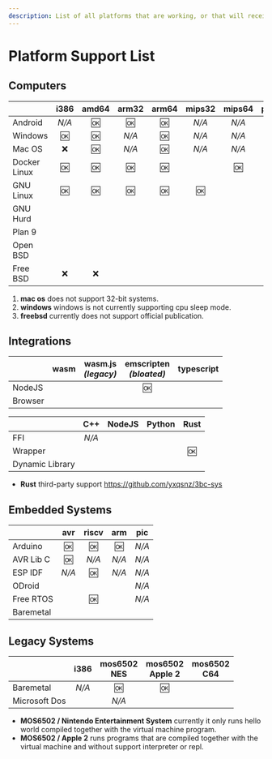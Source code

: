 ```yaml
---
description: List of all platforms that are working, or that will receive the support soon.
---
```


Platform Support List
=====================

Computers
------------------

|              | i386  | amd64 | arm32 | arm64 | mips32 | mips64 | powerpc | powerpc64 | riscv | riscv64 | s390x |
| :----------- | :---: | :---: | :---: | :---: | :----: | :----: | :-----: | :-------: | :---: | :-----: | :---: |
| Android      | _N/A_ | :ok:  | :ok:  | :ok:  | _N/A_  | _N/A_  | _N/A_   | _N/A_     | _N/A_ | _N/A_   | _N/A_ |
| Windows      | :ok:  | :ok:  | _N/A_ | :ok:  | _N/A_  | _N/A_  | _N/A_   | _N/A_     | _N/A_ | _N/A_   | _N/A_ |
| Mac OS       | :x:   | :ok:  | _N/A_ | :ok:  | _N/A_  | _N/A_  |         | _N/A_     | _N/A_ | _N/A_   | _N/A_ |
| Docker Linux | :ok:  | :ok:  | :ok:  | :ok:  |        | :ok:   |         | :ok:      |       |         | :ok:  |
| GNU Linux    | :ok:  | :ok:  | :ok:  | :ok:  | :ok:   |        | :ok:    | :ok:      |       | :ok:    |       | 
| GNU Hurd     |       |       |       |       |        |        |         |           |       |         | _N/A_ |
| Plan 9       |       |       |       |       |        |        |         |           |       |         | _N/A_ |
| Open BSD     |       |       |       |       |        |        |         |           |       |         | _N/A_ |
| Free BSD     | :x:   | :x:   |       |       |        |        |         |           |       |         | _N/A_ |

 1. **mac os** does not support 32-bit systems.
 2. **windows** windows is not currently supporting cpu sleep mode.
 3. **freebsd** currently does not support official publication.

Integrations
------------

|         | wasm | wasm.js<br/>_(legacy)_ | emscripten<br/>_(bloated)_ | typescript |
| :------ | :--: | :--------------------: | :------------------------: | :--------: |
| NodeJS  |      |                        | :ok:                       |            |
| Browser |      |                        |                            |            |


|                 | C++   | NodeJS | Python | Rust |
| :-------------- | :---: | :----: | :----: | :--: |
| FFI             | _N/A_ |        |        |      |
| Wrapper         |       |        |        | :ok: |
| Dynamic Library |       |        |        |      |

 * **Rust** third-party support <https://github.com/yxqsnz/3bc-sys>

Embedded Systems
----------------

|           | avr   | riscv | arm   | pic   |
| :-------- | :---: | :---: | :---: | :-:   |
| Arduino   | :ok:  | :ok:  | :ok:  | _N/A_ |
| AVR Lib C | :ok:  | _N/A_ | _N/A_ | _N/A_ |
| ESP IDF   | _N/A_ | :ok:  | _N/A_ | _N/A_ |
| ODroid    |       |       |       | _N/A_ |
| Free RTOS |       | :ok:  |       | _N/A_ |
| Baremetal |       |       |       |       |

Legacy Systems
--------------

|               | i386  | mos6502<br/>NES | mos6502<br/>Apple 2 | mos6502<br/>C64 |
| :------------ | :---: | :-------------: | :-----------------: | :-------------: |
| Baremetal     | _N/A_ | :ok:            | :ok:                |                 |
| Microsoft Dos |       | _N/A_           |                     |                 |

 * **MOS6502 / Nintendo Entertainment System** currently it only runs hello world compiled together with the virtual machine program.
 * **MOS6502 / Apple 2** runs programs that are compiled together with the virtual machine and without support interpreter or repl.

